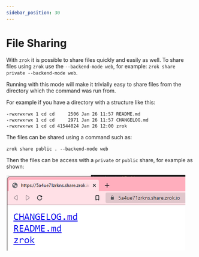 ```yaml
---
sidebar_position: 30
---
```

# File Sharing

With `zrok` it is possible to share files quickly and easily as well. To share files using `zrok` use
the `--backend-mode web`, for example: `zrok share private --backend-mode web`.

Running with this mode will make it trivially easy to share files from the directory which the command
was run from.

For example if you have a directory with a structure like this:
```shell
-rwxrwxrwx 1 cd cd     2506 Jan 26 11:57 README.md
-rwxrwxrwx 1 cd cd     2971 Jan 26 11:57 CHANGELOG.md
-rwxrwxrwx 1 cd cd 41544024 Jan 26 12:00 zrok
```

The files can be shared using a command such as: 
```shell
zrok share public . --backend-mode web
```

Then the files can be access with a `private` or `public` share, for example as shown:

![zrok_public_share](../images/zrok_share_file.png)